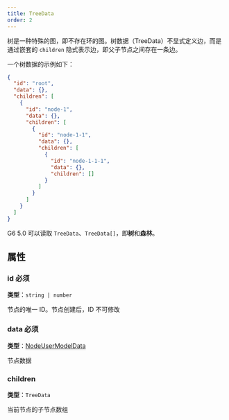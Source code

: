 ```yaml
---
title: TreeData
order: 2
---
```


树是一种特殊的图，即不存在环的图。树数据（TreeData）不显式定义边，而是通过嵌套的 `children` 隐式表示边，即父子节点之间存在一条边。

一个树数据的示例如下：

```json
{
  "id": "root",
  "data": {},
  "children": [
    {
      "id": "node-1",
      "data": {},
      "children": [
        {
          "id": "node-1-1",
          "data": {},
          "children": [
            {
              "id": "node-1-1-1",
              "data": {},
              "children": []
            }
          ]
        }
      ]
    }
  ]
}
```

G6 5.0 可以读取 `TreeData`、`TreeData[]`，即**树**和**森林**。

## 属性

### id <Badge type="error">必须</Badge>

**类型**：`string | number`

节点的唯一 ID。节点创建后，ID 不可修改

### data <Badge type="error">必须</Badge>

**类型**：[NodeUserModelData](./NodeUserModel.zh.md#nodeusermodeldatatype)

节点数据

### children

**类型**：`TreeData`

当前节点的子节点数组
